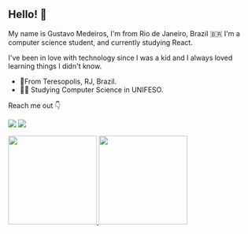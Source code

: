 ## Hello! 👋
<div>
My name is Gustavo Medeiros, I'm from Rio de Janeiro, Brazil 🇧🇷 I'm a computer science student, and currently studying React.

I've been in love with technology since I was a kid and I always loved learning things I didn't know.

- 📍From Teresopolis, RJ, Brazil.
- 🧑‍🎓 Studying Computer Science in UNIFESO.
</div>

<div>
Reach me out 👇
 
  <a href = "mailto: gustavommoyses@gmail.com"><img src="https://img.shields.io/badge/-Gmail-%23333?style=for-the-badge&logo=gmail&logoColor=white" target="_blank"></a>
  <a href="https://www.linkedin.com/in/guxmedeiros" target="_blank"><img src="https://img.shields.io/badge/-LinkedIn-%230077B5?style=for-the-badge&logo=linkedin&logoColor=white" target="_blank"></a> 
</div>

 <div>
  <a href="https://github.com/guxmedeiros">
  <img height="180em" src="https://github-readme-stats.vercel.app/api?username=guxmedeiros&show_icons=true&theme=dracula&include_all_commits=true&count_private=true"/>
  <img height="180em" src="https://github-readme-stats.vercel.app/api/top-langs/?username=guxmedeiros&layout=compact&langs_count=16&theme=dracula"/>
<div>

<!--![Snake animation](https://github.com/guxmedeiros/guxmedeiros/blob/output/github-contribution-grid-snake.svg)-->
 
<!--
**guxmedeiros/guxmedeiros** is a ✨ _special_ ✨ repository because its `README.md` (this file) appears on your GitHub profile.

Here are some ideas to get you started:

- 🔭 I’m currently working on ...
- 🌱 I’m currently learning ...
- 👯 I’m looking to collaborate on ...
- 🤔 I’m looking for help with ...
- 💬 Ask me about ...
- 📫 How to reach me: ...
- 😄 Pronouns: ...
- ⚡ Fun fact: ...
-->
